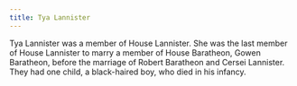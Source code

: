 ```yaml
---
title: Tya Lannister
---
```


Tya Lannister was a member of House Lannister. She was the last member of House Lannister to marry a member of House Baratheon, Gowen Baratheon, before the marriage of Robert Baratheon and Cersei Lannister. They had one child, a black-haired boy, who died in his infancy. 


